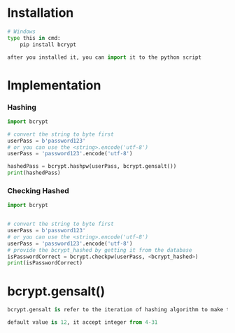 
# Installation
```python
# Windows
type this in cmd:
	pip install bcrypt

after you installed it, you can import it to the python script
```


# Implementation

### Hashing
```python
import bcrypt

# convert the string to byte first
userPass = b'password123'
# or you can use the <string>.encode('utf-8')
userPass = 'password123'.encode('utf-8')

hashedPass = bcrypt.hashpw(userPass, bcrypt.gensalt())
print(hashedPass)
```


### Checking Hashed
```python
import bcrypt


# convert the string to byte first
userPass = b'password123'
# or you can use the <string>.encode('utf-8')
userPass = 'password123'.encode('utf-8')
# provide the bcrypt_hashed by getting it from the database 
isPasswordCorrect = bcrypt.checkpw(userPass, <bcrypt_hashed>)
print(isPasswordCorrect)

```


# bcrypt.gensalt()
```python
bcrypt.gensalt is refer to the iteration of hashing algorithm to make the hashed more stronger and take a lot of time to crack by an attacker.

default value is 12, it accept integer from 4-31
```





























